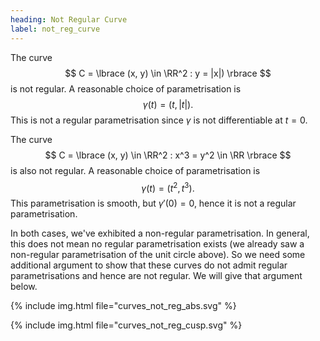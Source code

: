 ```yaml
---
heading: Not Regular Curve
label: not_reg_curve
---
```


The curve
$$
C = \lbrace (x, y) \in \RR^2 : y = |x|) \rbrace
$$
is not regular. A reasonable choice of parametrisation is
$$
\gamma(t) = (t, |t|).
$$
This is not a regular parametrisation since $\gamma$ is not differentiable at $t=0$.

The curve
$$
C = \lbrace (x, y) \in \RR^2 : x^3 = y^2 \in \RR \rbrace
$$
is also not regular. A reasonable choice of parametrisation is
$$
\gamma(t) = (t^2, t^3).
$$
This parametrisation is smooth, but $\gamma'(0) = 0$, hence it is not a regular parametrisation.

In both cases, we've exhibited a non-regular parametrisation. In general, this does not mean no regular parametrisation exists (we already saw a non-regular parametrisation of the unit circle above). So we need some additional argument to show that these curves do not admit regular parametrisations and hence are not regular. We will give that argument below.

{% include img.html file="curves_not_reg_abs.svg" %}

{% include img.html file="curves_not_reg_cusp.svg" %}
